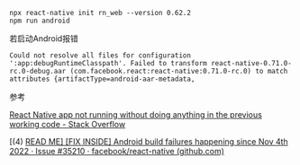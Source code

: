 ```
npx react-native init rn_web --version 0.62.2
npm run android
```

若启动Android报错

```
Could not resolve all files for configuration ':app:debugRuntimeClasspath'. Failed to transform react-native-0.71.0-rc.0-debug.aar (com.facebook.react:react-native:0.71.0-rc.0) to match attributes {artifactType=android-aar-metadata,
```

参考

[React Native app not running without doing anything in the previous working code - Stack Overflow](https://stackoverflow.com/questions/74325532/react-native-app-not-running-without-doing-anything-in-the-previous-working-code?r=SearchResults)

[(4) [READ ME\] [FIX INSIDE] Android build failures happening since Nov 4th 2022 · Issue #35210 · facebook/react-native (github.com)](https://github.com/facebook/react-native/issues/35210)

